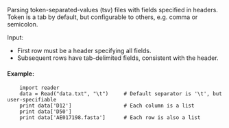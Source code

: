 Parsing token-separated-values (tsv) files with fields specified in headers.
Token is a tab by default, but configurable to others, e.g. comma or semicolon.

Input:
   + First row must be a header specifying all fields.
   + Subsequent rows have tab-delimited fields, consistent with the header.

#### Example:

```
	import reader
   	data = Read("data.txt", "\t")     # Default separator is '\t', but user-specifiable
   	print data['D12']                 # Each column is a list
	print data['D50']	
   	print data['AE017198.fasta']      # Each row is also a list
```
